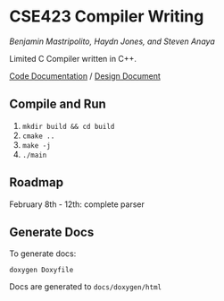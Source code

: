# CSE423 Compiler Writing

_Benjamin Mastripolito, Haydn Jones, and Steven Anaya_

Limited C Compiler written in C++.

[Code Documentation](https://benpm.github.io/CSE423) / [Design Document](docs/design.md)

## Compile and Run
1. `mkdir build && cd build`
2. `cmake ..`
3. `make -j`
4. `./main`

## Roadmap
February 8th - 12th: complete parser

## Generate Docs
To generate docs:

```doxygen Doxyfile```

Docs are generated to `docs/doxygen/html`